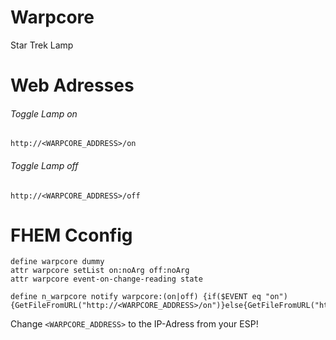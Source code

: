 # Warpcore
Star Trek Lamp

# Web Adresses
###### Toggle Lamp on
`http://<WARPCORE_ADDRESS>/on`

###### Toggle Lamp off
`http://<WARPCORE_ADDRESS>/off`

# FHEM Cconfig
```
define warpcore dummy
attr warpcore setList on:noArg off:noArg
attr warpcore event-on-change-reading state

define n_warpcore notify warpcore:(on|off) {if($EVENT eq "on"){GetFileFromURL("http://<WARPCORE_ADDRESS>/on")}else{GetFileFromURL("http://<WARPCORE_ADDRESS>/off")}}
```
Change `<WARPCORE_ADDRESS>` to the IP-Adress from your ESP!